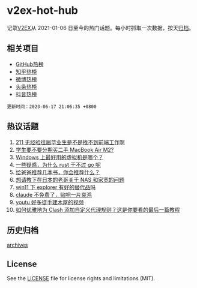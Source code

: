 # v2ex-hot-hub

 记录[V2EX](https://www.v2ex.com/)从 2021-01-06 日至今的热门话题。每小时抓取一次数据，按天[归档](archives)。
 
 ## 相关项目

- [GitHub热榜](https://github.com/snaildev/github-hot-hub)
- [知乎热榜](https://github.com/snaildev/zhihu-hot-hub)
- [微博热榜](https://github.com/snaildev/weibo-hot-hub)
- [头条热榜](https://github.com/snaildev/toutiao-hot-hub)
- [抖音热榜](https://github.com/snaildev/douyin-hot-hub)


 `更新时间：2023-06-17 21:06:35 +0800`

## 热议话题

1. [211 无经验往届毕业生是不是找不到前端工作啊](https://www.v2ex.com/t/949439)
1. [学生要不要分期买二手 MacBook Air M2?](https://www.v2ex.com/t/949510)
1. [Windows 上最好用的虚拟机是哪个？](https://www.v2ex.com/t/949474)
1. [一些疑惑，为什么 rust 干不过 go 呢](https://www.v2ex.com/t/949560)
1. [给爸爸推荐几本书，你会推荐什么？](https://www.v2ex.com/t/949446)
1. [想请教下在日本的老哥关于 NAS 和家宽的问题](https://www.v2ex.com/t/949445)
1. [win11 下 explorer 有好的替代品吗](https://www.v2ex.com/t/949515)
1. [claude 不免费了，贴吧一片哀鸿](https://www.v2ex.com/t/949535)
1. [youtu 好多徒手建木屋的视频](https://www.v2ex.com/t/949541)
1. [如何优雅地为 Clash 添加自定义代理规则？这是你要看的最后一篇教程](https://www.v2ex.com/t/949462)

## 历史归档

[archives](archives)

## License

See the [LICENSE](LICENSE) file for license rights and limitations (MIT).
